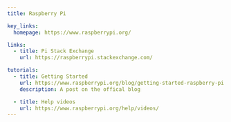 ```yaml
---
title: Raspberry Pi

key_links:
  homepage: https://www.raspberrypi.org/

links:
  - title: Pi Stack Exchange
    url: https://raspberrypi.stackexchange.com/

tutorials:
  - title: Getting Started 
    url: https://www.raspberrypi.org/blog/getting-started-raspberry-pi
    description: A post on the offical blog

  - title: Help videos 
    url: https://www.raspberrypi.org/help/videos/
---
```

